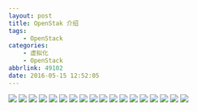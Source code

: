 ```yaml
---
layout: post
title: OpenStak 介绍
tags: 
    - OpenStack
categories: 
    - 虚拟化
    - OpenStack
abbrlink: 49102
date: 2016-05-15 12:52:05
---
```


![](http://samzong.oss-cn-shenzhen.aliyuncs.com/2016%2F05%2FSlide01.jpg)
![](http://samzong.oss-cn-shenzhen.aliyuncs.com/2016%2F05%2FSlide02.jpg)
![](http://samzong.oss-cn-shenzhen.aliyuncs.com/2016%2F05%2FSlide03.jpg)
![](http://samzong.oss-cn-shenzhen.aliyuncs.com/2016%2F05%2FSlide04.jpg)
![](http://samzong.oss-cn-shenzhen.aliyuncs.com/2016%2F05%2FSlide05.jpg)
![](http://samzong.oss-cn-shenzhen.aliyuncs.com/2016%2F05%2FSlide07.jpg)
![](http://samzong.oss-cn-shenzhen.aliyuncs.com/2016%2F05%2FSlide08.jpg)
![](http://samzong.oss-cn-shenzhen.aliyuncs.com/2016%2F05%2FSlide09.jpg)
![](http://samzong.oss-cn-shenzhen.aliyuncs.com/2016%2F05%2FSlide10.jpg)
![](http://samzong.oss-cn-shenzhen.aliyuncs.com/2016%2F05%2FSlide11.jpg)
![](http://samzong.oss-cn-shenzhen.aliyuncs.com/2016%2F05%2FSlide12.jpg)
![](http://samzong.oss-cn-shenzhen.aliyuncs.com/2016%2F05%2FSlide13.jpg)
![](http://samzong.oss-cn-shenzhen.aliyuncs.com/2016%2F05%2FSlide14.jpg)
![](http://samzong.oss-cn-shenzhen.aliyuncs.com/2016%2F05%2FSlide15.jpg)
![](http://samzong.oss-cn-shenzhen.aliyuncs.com/2016%2F05%2FSlide16.jpg)
![](http://samzong.oss-cn-shenzhen.aliyuncs.com/2016%2F05%2FSlide17.jpg)
![](http://samzong.oss-cn-shenzhen.aliyuncs.com/2016%2F05%2FSlide18.jpg)
![](http://samzong.oss-cn-shenzhen.aliyuncs.com/2016%2F05%2FSlide19.jpg)
